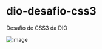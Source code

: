 # dio-desafio-css3
Desafio de CSS3 da DIO

![image](https://user-images.githubusercontent.com/63799768/174646634-71477a69-a924-4614-84e4-8f9602c16f07.png)
